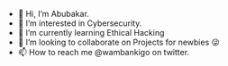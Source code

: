 - 👋 Hi, I’m Abubakar.
- 👀 I’m interested in Cybersecurity.
- 🌱 I’m currently learning Ethical Hacking 
- 💞️ I’m looking to collaborate on Projects for newbies 😜
- 📫 How to reach me @wambankigo on twitter.

<!---
Abubakar4U/Abubakar4U is a ✨ special ✨ repository because its `README.md` (this file) appears on your GitHub profile.
You can click the Preview link to take a look at your changes.
--->
